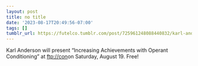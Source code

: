 ```yaml
---
layout: post
title: no title
date: '2023-08-17T20:49:56-07:00'
tags: []
tumblr_url: https://futelco.tumblr.com/post/725961248088440832/karl-anderson-will-present-increasing
---
```

Karl Anderson will present “Increasing Achievements with Operant Conditioning” at [ftp://con](https://www.ftpcon.com/)on Saturday, August 19. Free!

